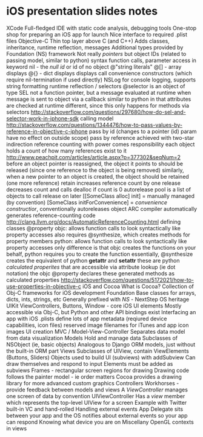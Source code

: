 iOS presentation slides notes
=============================

XCode
    Full-fledged IDE with static code analysis, debugging tools
    One-stop shop for preparing an iOS app for launch
    Nice interface to required .plist files
Objective-C
    Thin top layer above C (and C++)
    Adds classes, inheritance, runtime reflection, messages
    Additional types provided by Foundation (NS) framework
    Not really *pointers* but object IDs (related to passing model, similar to python)
    syntax
        function calls, parameter access
        in keyword
        nil - the *null id* or id of no object
        @"string literals"
        @[] - array displays
        @{} - dict displays
        displays call convenience constructors (which require nil-termination if used directly)
        NSLog for console logging, supports string formatting
    runtime reflection / selectors
        @selector is an object of type SEL
        not a function pointer, but a message
        evaluated at runtime when message is sent to object via a callback
        similar to python in that attributes are checked at runtime
        different, since this only happens for methods via selectors
        http://stackoverflow.com/questions/297680/how-do-sel-and-selector-work-in-iphone-sdk
    calling model
        http://stackoverflow.com/questions/1344476/how-to-pass-values-by-reference-in-objective-c-iphone
        pass by id (changes to a pointer (id) param have no effect on outside scope)
        pass by reference achieved with two-star indirection
    reference counting
        with power comes responsibility
        each object holds a count of how many references exist to it
        http://www.peachpit.com/articles/article.aspx?p=377302&seqNum=2
        before an object pointer is reassigned, the object it points to should
        be released (since one reference to the object is being removed)
        similarly, when a new pointer to an object is created, the object should
        be retained (one more reference)
        retain increases reference count by one
        release decreases count and calls dealloc if count is 0
        autorelease pool is a list of objects to call release on later
        [[SomeClass alloc] init] = manually managed (by convention)
        [SomeClass initForConvenience] = *convenience constructior*, conventionally
            autoreleases object
        ARC
            compiler automatically generates reference-counting code
            http://clang.llvm.org/docs/AutomaticReferenceCounting.html
    defining classes
    @property
        objc: allows function calls to look syntactically like property accesses
            also requires @synthesize, which creates methods for property members
        python: allows function calls to look syntactically like property accesses
        only difference is that objc creates the functions on your behalf, python
            requires you to create the function
        essentially, @synthesize creates the equivalent of python __getattr__ and __setattr__
        these are python *calculated properites* that are accessible via attribute lookup
        (ie dot notation)
        the objc @property declares these generated methods as calculated properties
        http://stackoverflow.com/questions/5172021/how-to-use-properties-in-objective-c
iOS and Cocoa
    What is Cocoa?
        Collection of Obj-C frameworks for iOS development
            Foundation
                Base classes for arrays, dicts, ints, strings, etc
                Generally prefixed with *NS* - NextStep OS heritage
            UIKit
                ViewControllers, Buttons, Window - core iOS UI elements
        Mostly accessible via Obj-C, but Python and other API bindings exist
    Interfacing an app with iOS
        .plists define lots of app metadata (reqiured device capabilities, icon files)
        reserved image filenames for iTunes and app icon images
UI creation
    MVC / Model-View-Controller
        Separates data model from data visualization
    Models
        Hold and manage data
        Subclasses of NSObject (ie, basic objects)
        Analogous to Django ORM models, just without the built-in ORM part
    Views
        Subclasses of UIView, contain ViewElements (Buttons, Sliders)
        Objects used to build UI (subviews) with addSubview
        Can draw themselves and respond to input
        Elements must be added as subviews
        Frames - rectangular screen regions for drawing
        Drawing code follows the painter model - ie order matters
        Cocoa provides a drawing library for more advanced custom graphics
    Controllers
        Workhorses - provide feedback between models and views
        A *ViewController* manages one screen of data by convention
        UIViewController
            Has a *view* member which represents the top-level UIView for a screen
    Example with Twitter built-in VC and hand-rolled
    Handling external events
        App Delegate sits between your app and the OS
        notifies about external events so your app can respond
    Knowing what device you are on
Miscellany
    OpenGL contexts in views

